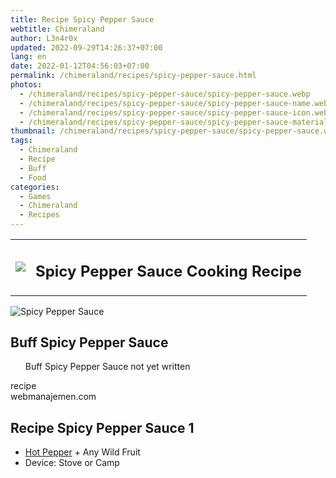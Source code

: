 ```yaml
---
title: Recipe Spicy Pepper Sauce
webtitle: Chimeraland
author: L3n4r0x
updated: 2022-09-29T14:26:37+07:00
lang: en
date: 2022-01-12T04:56:03+07:00
permalink: /chimeraland/recipes/spicy-pepper-sauce.html
photos:
  - /chimeraland/recipes/spicy-pepper-sauce/spicy-pepper-sauce.webp
  - /chimeraland/recipes/spicy-pepper-sauce/spicy-pepper-sauce-name.webp
  - /chimeraland/recipes/spicy-pepper-sauce/spicy-pepper-sauce-icon.webp
  - /chimeraland/recipes/spicy-pepper-sauce/spicy-pepper-sauce-material.webp
thumbnail: /chimeraland/recipes/spicy-pepper-sauce/spicy-pepper-sauce.webp
tags:
  - Chimeraland
  - Recipe
  - Buff
  - Food
categories:
  - Games
  - Chimeraland
  - Recipes
---
```


<section id="bootstrap-wrapper"><link rel="stylesheet" href="https://cdn.statically.io/gh/dimaslanjaka/Web-Manajemen/40ac3225/css/bootstrap-4.5-wrapper.css"/><div class="row mb-2"><div class="col-md-12 mb-2"><table class="table" id="post-info"><tbody><tr><td><img class="d-inline-block me-2" src="/chimeraland/recipes/spicy-pepper-sauce/spicy-pepper-sauce-icon.webp" width="auto" height="auto"/></td><td><h1 class="fs-5">Spicy Pepper Sauce Cooking Recipe</h1></td></tr></tbody></table></div></div><div class="card mb-2"><div class="row g-0"><div class="col-sm-4 position-relative mb-2"><img src="/chimeraland/recipes/spicy-pepper-sauce/spicy-pepper-sauce-material.webp" class="card-img fit-cover w-100 h-100" alt="Spicy Pepper Sauce" data-fancybox="true"/></div><div class="col-sm-8 mb-2"><div class="card-body"><h2 class="card-title fs-5">Buff Spicy Pepper Sauce</h2><div class="card-text"><ul>Buff Spicy Pepper Sauce not yet written</ul></div><span class="badge rounded-pill bg-dark">recipe</span></div><div class="card-footer text-end text-muted">webmanajemen.com</div></div></div></div><div class="row mb-2"><div class="col-12 col-lg-6 recipe-item mb-2"><div class="card"><div class="card-body"><h2 class="card-title fs-5">Recipe Spicy Pepper Sauce 1</h2><div class="card-text"><ul><li><a class="text-decoration-none" href="/chimeraland/materials/hot-pepper.html">Hot Pepper</a><span> + </span>Any Wild Fruit</li><li>Device: Stove or Camp</li></ul></div></div></div></div></div></section>